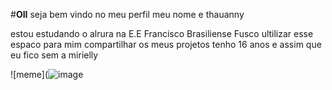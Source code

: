 #**OII** seja bem vindo no meu perfil
meu nome e thauanny

estou estudando o alrura na E.E Francisco Brasiliense Fusco
ultilizar esse espaco para mim compartilhar os meus projetos
tenho 16 anos
e assim que eu fico sem a mirielly

![meme](![image](https://github.com/thauanny3/thauanny3/assets/172785129/9b67d8ce-aee3-4103-9fb1-deb47cca487a)

